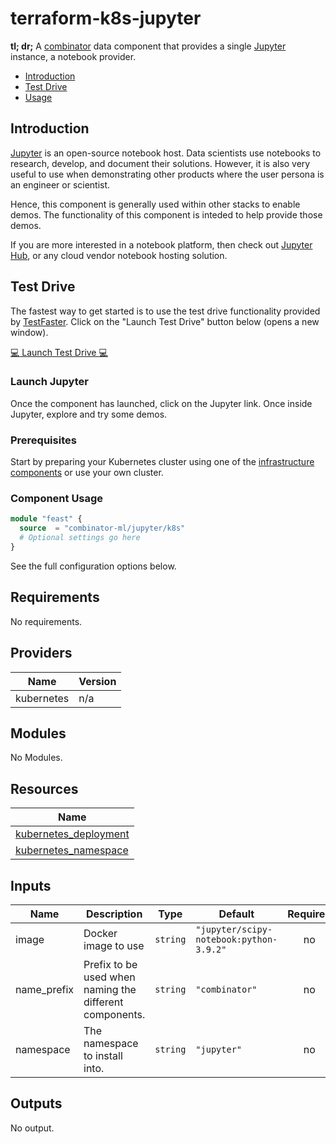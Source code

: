 # terraform-k8s-jupyter

**tl; dr;** A [combinator](https://combinator.ml) data component that provides a single [Jupyter](https://jupyter-docker-stacks.readthedocs.io/en/latest/index.html) instance, a notebook provider.

- [Introduction](#introduction)
- [Test Drive](#test-drive)
- [Usage](#usage)

## Introduction

[Jupyter](https://jupyter-docker-stacks.readthedocs.io/en/latest/index.html) is an open-source notebook host. Data scientists use notebooks to research, develop, and document their solutions. However, it is also very useful to use when demonstrating other products where the user persona is an engineer or scientist.

Hence, this component is generally used within other stacks to enable demos. The functionality of this component is inteded to help provide those demos.

If you are more interested in a notebook platform, then check out [Jupyter Hub](https://jupyter.org/hub), or any cloud vendor notebook hosting solution.

## Test Drive

The fastest way to get started is to use the test drive functionality provided by [TestFaster](https://testfaster.ci). Click on the "Launch Test Drive" button below (opens a new window).

<a href="https://testfaster.ci/launch?embedded=true&amp;repo=https://github.com/combinator-ml/terraform-k8s-jupyter&amp;file=examples/testfaster/.testfaster.yml" target="\_blank">:computer: Launch Test Drive :computer:</a>

### Launch Jupyter

Once the component has launched, click on the Jupyter link. Once inside Jupyter, explore and try some demos.

### Prerequisites

Start by preparing your Kubernetes cluster using one of the [infrastructure components](https://combinator.ml/infrastructure/introduction/) or use your own cluster.

### Component Usage

```terraform
module "feast" {
  source  = "combinator-ml/jupyter/k8s"
  # Optional settings go here
}
```

See the full configuration options below.

## Requirements

No requirements.

## Providers

| Name | Version |
|------|---------|
| kubernetes | n/a |

## Modules

No Modules.

## Resources

| Name |
|------|
| [kubernetes_deployment](https://registry.terraform.io/providers/hashicorp/kubernetes/latest/docs/resources/deployment) |
| [kubernetes_namespace](https://registry.terraform.io/providers/hashicorp/kubernetes/latest/docs/resources/namespace) |

## Inputs

| Name | Description | Type | Default | Required |
|------|-------------|------|---------|:--------:|
| image | Docker image to use | `string` | `"jupyter/scipy-notebook:python-3.9.2"` | no |
| name\_prefix | Prefix to be used when naming the different components. | `string` | `"combinator"` | no |
| namespace | The namespace to install into. | `string` | `"jupyter"` | no |

## Outputs

No output.
